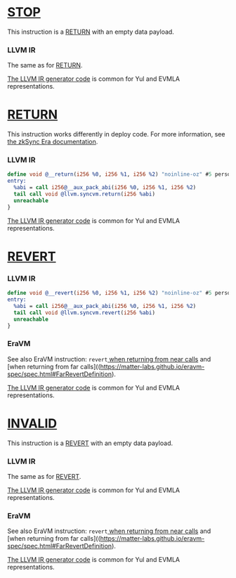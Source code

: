 # [STOP](https://www.evm.codes/#00?fork=shanghai)

This instruction is a [RETURN](#return) with an empty data payload.

### LLVM IR

The same as for [RETURN](#return).

[The LLVM IR generator code](https://github.com/matter-labs/era-compiler-llvm-context/blob/main/src/eravm/evm/return.rs#L103) is common for Yul and EVMLA representations.



# [RETURN](https://www.evm.codes/#f3?fork=shanghai)

This instruction works differently in deploy code. For more information, see [the zkSync Era documentation](https://era.zksync.io/docs/reference/architecture/differences-with-ethereum.html#return).

### LLVM IR

```llvm
define void @__return(i256 %0, i256 %1, i256 %2) "noinline-oz" #5 personality i32()* @__personality {
entry:
  %abi = call i256@__aux_pack_abi(i256 %0, i256 %1, i256 %2)
  tail call void @llvm.syncvm.return(i256 %abi)
  unreachable
}
```

[The LLVM IR generator code](https://github.com/matter-labs/era-compiler-llvm-context/blob/main/src/eravm/evm/return.rs#L16) is common for Yul and EVMLA representations.



# [REVERT](https://www.evm.codes/#fd?fork=shanghai)

### LLVM IR

```llvm
define void @__revert(i256 %0, i256 %1, i256 %2) "noinline-oz" #5 personality i32()* @__personality {
entry:
  %abi = call i256@__aux_pack_abi(i256 %0, i256 %1, i256 %2)
  tail call void @llvm.syncvm.revert(i256 %abi)
  unreachable
}
```

### EraVM

See also EraVM instruction: `revert`[ when returning from near calls](https://matter-labs.github.io/eravm-spec/spec.html#NearRevertDefinition)
and [when returning from far calls]((https://matter-labs.github.io/eravm-spec/spec.html#FarRevertDefinition).

[The LLVM IR generator code](https://github.com/matter-labs/era-compiler-llvm-context/blob/main/src/eravm/evm/return.rs#L86) is common for Yul and EVMLA representations.



# [INVALID](https://www.evm.codes/#fe?fork=shanghai)

This instruction is a [REVERT](#revert) with an empty data payload.

### LLVM IR

The same as for [REVERT](#revert).

[The LLVM IR generator code](https://github.com/matter-labs/era-compiler-llvm-context/blob/main/src/eravm/evm/return.rs#L115) is common for Yul and EVMLA representations.

### EraVM

See also EraVM instruction: `revert`[ when returning from near calls](https://matter-labs.github.io/eravm-spec/spec.html#NearRevertDefinition)
and [when returning from far calls]((https://matter-labs.github.io/eravm-spec/spec.html#FarRevertDefinition).

[The LLVM IR generator code](https://github.com/matter-labs/era-compiler-llvm-context/blob/main/src/eravm/evm/return.rs#L86) is common for Yul and EVMLA representations.
